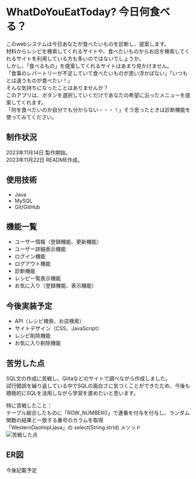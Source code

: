 # WhatDoYouEatToday? 今日何食べる？               

このwebシステムは今日あなたが食べたいものを診断し、提案します。     
材料からレシピを検索してくれるサイトや、食べたいものからお店を検索してくれるサイトを利用している方も多いのではないでしょうか。     
しかし、「食べるもの」を提案してくれるサイトはあまり見かけません。      
「食事のレパートリーが不足していて食べたいものが思い浮かばない」「いつもとは違うものが食べたい！」    
そんな気持ちになったことはありませんか？      
このアプリは、ボタンを選択していくだけであなたの希望に沿ったメニューを提案してくれます。      
「何を食べたいのか自分でも分からない・・・！」そう思ったときは診断機能を使ってみてください。   

## 制作状況
2023年11月14日 製作開始。   
2023年11月22日 README作成。

## 使用技術        
- Java    
- MySQL      
- Git/GitHub


## 機能一覧      
- ユーザー情報（登録機能、更新機能）
- ユーザー詳細表示機能    
- ログイン機能    
- ログアウト機能    
- 診断機能    
- レシピ一覧表示機能
- お気に入り（登録機能、表示機能）

## 今後実装予定    
- API（レシピ検索、お店検索）   
- サイトデザイン（CSS、JavaScript）   
- レシピ削除機能   
- お気に入り削除機能   


## 苦労した点
SQL文の作成に苦戦し、Qiitaなどのサイトで調べながら作成しました。    
試行錯誤を繰り返している中でSQLの面白さに気づくことができたため、今後も積極的にSQLを活用しながら学習を進めたいと思います。    

特に苦戦したこと：    
テーブル結合したものに「ROW_NUMBER()」で連番を付与を付与し、ランダム関数の結果と一致する番号のカラムを取得     
「WesternDaoImpl.java」の select(String strId) メソッド     
![苦戦した点](https://github.com/Erina-Aramaki/WhatDoYouEatToday/assets/75921588/a92f7a62-2198-4580-8223-9b87ba95a10c)

## ER図
今後記載予定




